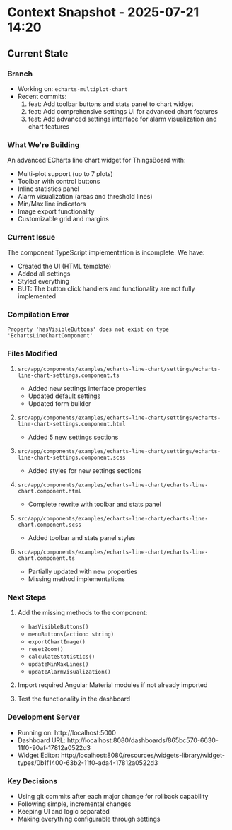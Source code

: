# Context Snapshot - 2025-07-21 14:20

## Current State

### Branch
- Working on: `echarts-multiplot-chart`
- Recent commits:
  1. feat: Add toolbar buttons and stats panel to chart widget
  2. feat: Add comprehensive settings UI for advanced chart features
  3. feat: Add advanced settings interface for alarm visualization and chart features

### What We're Building
An advanced ECharts line chart widget for ThingsBoard with:
- Multi-plot support (up to 7 plots)
- Toolbar with control buttons
- Inline statistics panel
- Alarm visualization (areas and threshold lines)
- Min/Max line indicators
- Image export functionality
- Customizable grid and margins

### Current Issue
The component TypeScript implementation is incomplete. We have:
- Created the UI (HTML template)
- Added all settings
- Styled everything
- BUT: The button click handlers and functionality are not fully implemented

### Compilation Error
```
Property 'hasVisibleButtons' does not exist on type 'EchartsLineChartComponent'
```

### Files Modified
1. `src/app/components/examples/echarts-line-chart/settings/echarts-line-chart-settings.component.ts`
   - Added new settings interface properties
   - Updated default settings
   - Updated form builder

2. `src/app/components/examples/echarts-line-chart/settings/echarts-line-chart-settings.component.html`
   - Added 5 new settings sections

3. `src/app/components/examples/echarts-line-chart/settings/echarts-line-chart-settings.component.scss`
   - Added styles for new settings sections

4. `src/app/components/examples/echarts-line-chart/echarts-line-chart.component.html`
   - Complete rewrite with toolbar and stats panel

5. `src/app/components/examples/echarts-line-chart/echarts-line-chart.component.scss`
   - Added toolbar and stats panel styles

6. `src/app/components/examples/echarts-line-chart/echarts-line-chart.component.ts`
   - Partially updated with new properties
   - Missing method implementations

### Next Steps
1. Add the missing methods to the component:
   - `hasVisibleButtons()`
   - `menuButtons(action: string)`
   - `exportChartImage()`
   - `resetZoom()`
   - `calculateStatistics()`
   - `updateMinMaxLines()`
   - `updateAlarmVisualization()`

2. Import required Angular Material modules if not already imported

3. Test the functionality in the dashboard

### Development Server
- Running on: http://localhost:5000
- Dashboard URL: http://localhost:8080/dashboards/865bc570-6630-11f0-90af-17812a0522d3
- Widget Editor: http://localhost:8080/resources/widgets-library/widget-types/0b1f1400-63b2-11f0-ada4-17812a0522d3

### Key Decisions
- Using git commits after each major change for rollback capability
- Following simple, incremental changes
- Keeping UI and logic separated
- Making everything configurable through settings